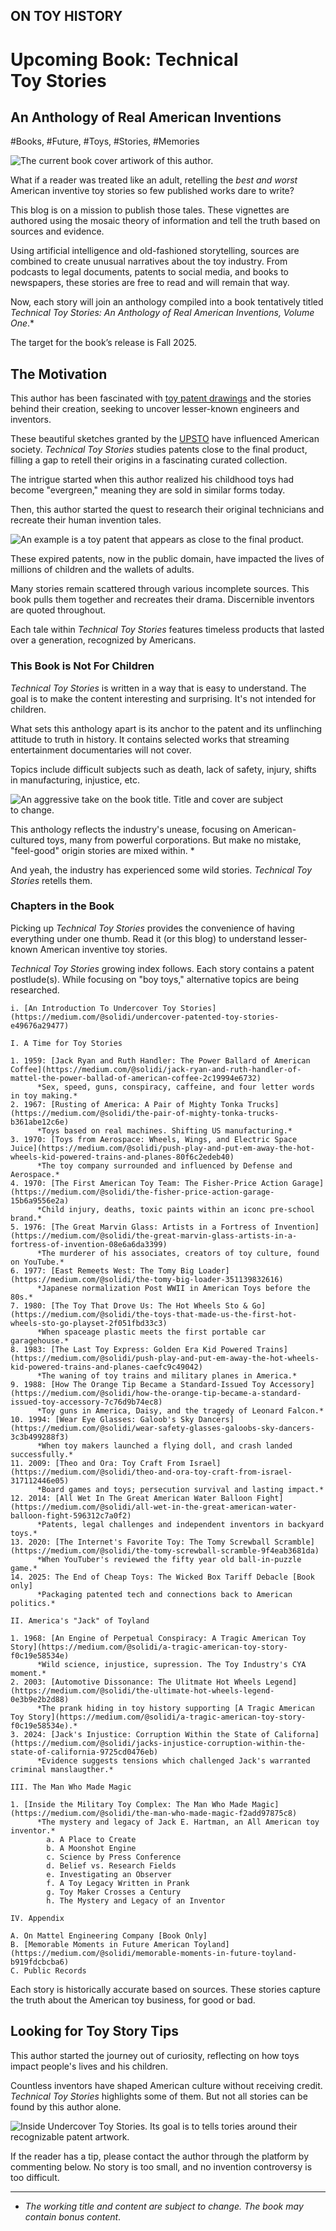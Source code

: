 ## ON TOY HISTORY
# Upcoming Book: Technical Toy Stories
## An Anthology of Real American Inventions

#Books, #Future, #Toys, #Stories, #Memories

![The current book cover artiwork of this author.](images/83-01c.jpeg)

What if a reader was treated like an adult, retelling the *best and worst* American inventive toy stories so few published works dare to write?

This blog is on a mission to publish those tales. These vignettes are authored using the mosaic theory of information and tell the truth based on sources and evidence.

Using artificial intelligence and old-fashioned storytelling, sources are combined to create unusual narratives about the toy industry. From podcasts to legal documents, patents to social media, and books to newspapers, these stories are free to read and will remain that way.

Now, each story will join an anthology compiled into a book tentatively titled *Technical Toy Stories: An Anthology of Real American Inventions, Volume One*.*

The target for the book’s release is Fall 2025.

## The Motivation

This author has been fascinated with [toy patent drawings](https://ipwatchdog.com/2018/12/23/iconic-patented-toys-games/id=91631/) and the stories behind their creation, seeking to uncover lesser-known engineers and inventors.

These beautiful sketches granted by the [UPSTO](https://www.uspto.gov/) have influenced American society. *Technical Toy Stories* studies patents close to the final product, filling a gap to retell their origins in a fascinating curated collection.

The intrigue started when this author realized his childhood toys had become "evergreen," meaning they are sold in similar forms today.

Then, this author started the quest to research their original technicians and recreate their human invention tales.

![An example is a toy patent that appears as close to the final product.](images/83-02.jpeg)

These expired patents, now in the public domain, have impacted the lives of millions of children and the wallets of adults.

Many stories remain scattered through various incomplete sources. This book pulls them together and recreates their drama. Discernible inventors are quoted throughout.

Each tale within *Technical Toy Stories* features timeless products that lasted over a generation, recognized by Americans.

### This Book is Not For Children

*Technical Toy Stories* is written in a way that is easy to understand. The goal is to make the content interesting and surprising. It's not intended for children.

What sets this anthology apart is its anchor to the patent and its unflinching attitude to truth in history. It contains selected works that streaming entertainment documentaries will not cover.

Topics include difficult subjects such as death, lack of safety, injury, shifts in manufacturing, injustice, etc.

![An aggressive take on the book title. Title and cover are subject to change.](images/83-03a.jpeg)

This anthology reflects the industry's unease, focusing on American-cultured toys, many from powerful corporations. But make no mistake, "feel-good" origin stories are mixed within. *

And yeah, the industry has experienced some wild stories. *Technical Toy Stories* retells them.

### Chapters in the Book

Picking up *Technical Toy Stories* provides the convenience of having everything under one thumb. Read it (or this blog) to understand lesser-known American inventive toy stories.

*Technical Toy Stories* growing index follows. Each story contains a patent postlude(s). While focusing on "boy toys," alternative topics are being researched.

```
i. [An Introduction To Undercover Toy Stories](https://medium.com/@solidi/undercover-patented-toy-stories-e49676a29477)

I. A Time for Toy Stories

1. 1959: [Jack Ryan and Ruth Handler: The Power Ballard of American Coffee](https://medium.com/@solidi/jack-ryan-and-ruth-handler-of-mattel-the-power-ballad-of-american-coffee-2c19994e6732)
      *Sex, speed, guns, conspiracy, caffeine, and four letter words in toy making.*
2. 1967: [Rusting of America: A Pair of Mighty Tonka Trucks](https://medium.com/@solidi/the-pair-of-mighty-tonka-trucks-b361abe12c6e)
      *Toys based on real machines. Shifting US manufacturing.*
3. 1970: [Toys from Aerospace: Wheels, Wings, and Electric Space Juice](https://medium.com/@solidi/push-play-and-put-em-away-the-hot-wheels-kid-powered-trains-and-planes-80f6c2edeb40)
      *The toy company surrounded and influenced by Defense and Aerospace.*
4. 1970: [The First American Toy Team: The Fisher-Price Action Garage](https://medium.com/@solidi/the-fisher-price-action-garage-15b6a9556e2a)
      *Child injury, deaths, toxic paints within an iconc pre-school brand.*
5. 1976: [The Great Marvin Glass: Artists in a Fortress of Invention](https://medium.com/@solidi/the-great-marvin-glass-artists-in-a-fortress-of-invention-08e6a6da3399)
      *The murderer of his associates, creators of toy culture, found on YouTube.*
6. 1977: [East Remeets West: The Tomy Big Loader](https://medium.com/@solidi/the-tomy-big-loader-351139832616)
      *Japanese normalization Post WWII in American Toys before the 80s.*
7. 1980: [The Toy That Drove Us: The Hot Wheels Sto & Go](https://medium.com/@solidi/the-toys-that-made-us-the-first-hot-wheels-sto-go-playset-2f051fbd33c3)
      *When spaceage plastic meets the first portable car garagehouse.*
8. 1983: [The Last Toy Express: Golden Era Kid Powered Trains](https://medium.com/@solidi/push-play-and-put-em-away-the-hot-wheels-kid-powered-trains-and-planes-caefc9c49042)
      *The waning of toy trains and military planes in America.*
9. 1988: [How The Orange Tip Became a Standard-Issued Toy Accessory](https://medium.com/@solidi/how-the-orange-tip-became-a-standard-issued-toy-accessory-7c76d9b74ec8)
      *Toy guns in America, Daisy, and the tragedy of Leonard Falcon.*
10. 1994: [Wear Eye Glasses: Galoob's Sky Dancers](https://medium.com/@solidi/wear-safety-glasses-galoobs-sky-dancers-3c3b499288f3)
      *When toy makers launched a flying doll, and crash landed successfully.*
11. 2009: [Theo and Ora: Toy Craft From Israel](https://medium.com/@solidi/theo-and-ora-toy-craft-from-israel-317112446e05)
      *Board games and toys; persecution survival and lasting impact.*
12. 2014: [All Wet In The Great American Water Balloon Fight](https://medium.com/@solidi/all-wet-in-the-great-american-water-balloon-fight-596312c7a0f2)
      *Patents, legal challenges and independent inventors in backyard toys.*
13. 2020: [The Internet's Favorite Toy: The Tomy Screwball Scramble](https://medium.com/@solidi/the-tomy-screwball-scramble-9f4eab3681da)
      *When YouTuber's reviewed the fifty year old ball-in-puzzle game.*
14. 2025: The End of Cheap Toys: The Wicked Box Tariff Debacle [Book only]
      *Packaging patented tech and connections back to American politics.*

II. America's "Jack" of Toyland

1. 1968: [An Engine of Perpetual Conspiracy: A Tragic American Toy Story](https://medium.com/@solidi/a-tragic-american-toy-story-f0c19e58534e)
      *Wild science, injustice, supression. The Toy Industry's CYA moment.*
2. 2003: [Automotive Dissonance: The Ulitmate Hot Wheels Legend](https://medium.com/@solidi/the-ultimate-hot-wheels-legend-0e3b9e2b2d88)
      *The prank hiding in toy history supporting [A Tragic American Toy Story](https://medium.com/@solidi/a-tragic-american-toy-story-f0c19e58534e).*
3. 2024: [Jack's Injustice: Corruption Within the State of Californa](https://medium.com/@solidi/jacks-injustice-corruption-within-the-state-of-california-9725cd0476eb)
      *Evidence suggests tensions which challenged Jack's warranted criminal manslaugther.*

III. The Man Who Made Magic

1. [Inside the Military Toy Complex: The Man Who Made Magic](https://medium.com/@solidi/the-man-who-made-magic-f2add97875c8)
      *The mystery and legacy of Jack E. Hartman, an All American toy inventor.*
        a. A Place to Create
        b. A Moonshot Engine
        c. Science by Press Conference
        d. Belief vs. Research Fields
        e. Investigating an Observer
        f. A Toy Legacy Written in Prank
        g. Toy Maker Crosses a Century
        h. The Mystery and Legacy of an Inventor

IV. Appendix

A. On Mattel Engineering Company [Book Only]
B. [Memorable Moments in Future American Toyland](https://medium.com/@solidi/memorable-moments-in-future-toyland-b919fdcbcba6)
C. Public Records
```

Each story is historically accurate based on sources. These stories capture the truth about the American toy business, for good or bad.

## Looking for Toy Story Tips

This author started the journey out of curiosity, reflecting on how toys impact people's lives and his children.

Countless inventors have shaped American culture without receiving credit. *Technical Toy Stories* highlights some of them. But not all stories can be found by this author alone.

![Inside Undercover Toy Stories. Its goal is to tells tories around their recognizable patent artwork.](images/83-04a.jpeg)

If the reader has a tip, please contact the author through the platform by commenting below. No story is too small, and no invention controversy is too difficult.

---

* *The working title and content are subject to change. The book may contain bonus content*.